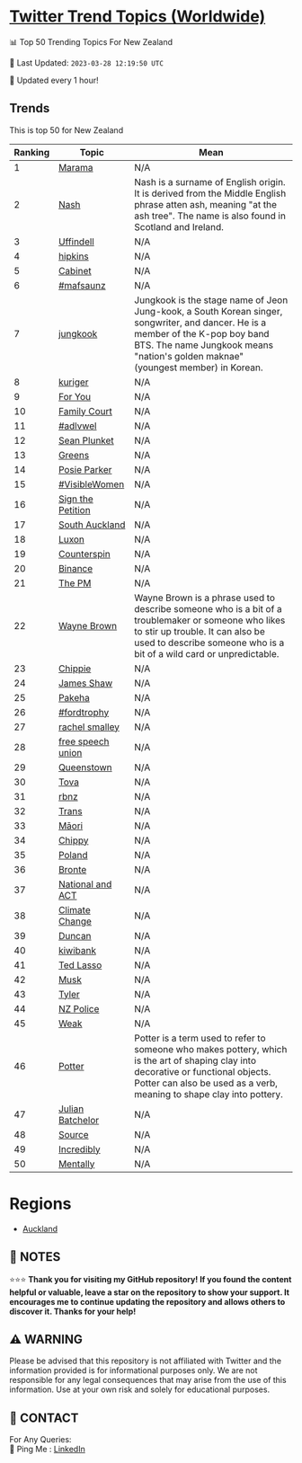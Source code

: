 [Twitter Trend Topics (Worldwide)](https://github.com/ErcinDedeoglu/Twitter-Trend-Topics)
==========


📊 Top 50 Trending Topics For New Zealand

📆 Last Updated: `2023-03-28 12:19:50 UTC`

🔧 Updated every 1 hour!


## Trends

This is top 50 for New Zealand

| Ranking | Topic | Mean |
| ------- | ------------ | ------------ |
| 1 | [Marama](http://twitter.com/search?q=Marama) | N/A |
| 2 | [Nash](http://twitter.com/search?q=Nash) | Nash is a surname of English origin. It is derived from the Middle English phrase atten ash, meaning "at the ash tree". The name is also found in Scotland and Ireland. |
| 3 | [Uffindell](http://twitter.com/search?q=Uffindell) | N/A |
| 4 | [hipkins](http://twitter.com/search?q=hipkins) | N/A |
| 5 | [Cabinet](http://twitter.com/search?q=Cabinet) | N/A |
| 6 | [#mafsaunz](http://twitter.com/search?q=%23mafsaunz) | N/A |
| 7 | [jungkook](http://twitter.com/search?q=jungkook) | Jungkook is the stage name of Jeon Jung-kook, a South Korean singer, songwriter, and dancer. He is a member of the K-pop boy band BTS. The name Jungkook means "nation's golden maknae" (youngest member) in Korean. |
| 8 | [kuriger](http://twitter.com/search?q=kuriger) | N/A |
| 9 | [For You](http://twitter.com/search?q=For+You) | N/A |
| 10 | [Family Court](http://twitter.com/search?q=Family+Court) | N/A |
| 11 | [#adlvwel](http://twitter.com/search?q=%23adlvwel) | N/A |
| 12 | [Sean Plunket](http://twitter.com/search?q=Sean+Plunket) | N/A |
| 13 | [Greens](http://twitter.com/search?q=Greens) | N/A |
| 14 | [Posie Parker](http://twitter.com/search?q=Posie+Parker) | N/A |
| 15 | [#VisibleWomen](http://twitter.com/search?q=%23VisibleWomen) | N/A |
| 16 | [Sign the Petition](http://twitter.com/search?q=Sign+the+Petition) | N/A |
| 17 | [South Auckland](http://twitter.com/search?q=South+Auckland) | N/A |
| 18 | [Luxon](http://twitter.com/search?q=Luxon) | N/A |
| 19 | [Counterspin](http://twitter.com/search?q=Counterspin) | N/A |
| 20 | [Binance](http://twitter.com/search?q=Binance) | N/A |
| 21 | [The PM](http://twitter.com/search?q=The+PM) | N/A |
| 22 | [Wayne Brown](http://twitter.com/search?q=Wayne+Brown) | Wayne Brown is a phrase used to describe someone who is a bit of a troublemaker or someone who likes to stir up trouble. It can also be used to describe someone who is a bit of a wild card or unpredictable. |
| 23 | [Chippie](http://twitter.com/search?q=Chippie) | N/A |
| 24 | [James Shaw](http://twitter.com/search?q=James+Shaw) | N/A |
| 25 | [Pakeha](http://twitter.com/search?q=Pakeha) | N/A |
| 26 | [#fordtrophy](http://twitter.com/search?q=%23fordtrophy) | N/A |
| 27 | [rachel smalley](http://twitter.com/search?q=rachel+smalley) | N/A |
| 28 | [free speech union](http://twitter.com/search?q=free+speech+union) | N/A |
| 29 | [Queenstown](http://twitter.com/search?q=Queenstown) | N/A |
| 30 | [Tova](http://twitter.com/search?q=Tova) | N/A |
| 31 | [rbnz](http://twitter.com/search?q=rbnz) | N/A |
| 32 | [Trans](http://twitter.com/search?q=Trans) | N/A |
| 33 | [Māori](http://twitter.com/search?q=M%c4%81ori) | N/A |
| 34 | [Chippy](http://twitter.com/search?q=Chippy) | N/A |
| 35 | [Poland](http://twitter.com/search?q=Poland) | N/A |
| 36 | [Bronte](http://twitter.com/search?q=Bronte) | N/A |
| 37 | [National and ACT](http://twitter.com/search?q=National+and+ACT) | N/A |
| 38 | [Climate Change](http://twitter.com/search?q=Climate+Change) | N/A |
| 39 | [Duncan](http://twitter.com/search?q=Duncan) | N/A |
| 40 | [kiwibank](http://twitter.com/search?q=kiwibank) | N/A |
| 41 | [Ted Lasso](http://twitter.com/search?q=Ted+Lasso) | N/A |
| 42 | [Musk](http://twitter.com/search?q=Musk) | N/A |
| 43 | [Tyler](http://twitter.com/search?q=Tyler) | N/A |
| 44 | [NZ Police](http://twitter.com/search?q=NZ+Police) | N/A |
| 45 | [Weak](http://twitter.com/search?q=Weak) | N/A |
| 46 | [Potter](http://twitter.com/search?q=Potter) | Potter is a term used to refer to someone who makes pottery, which is the art of shaping clay into decorative or functional objects. Potter can also be used as a verb, meaning to shape clay into pottery. |
| 47 | [Julian Batchelor](http://twitter.com/search?q=Julian+Batchelor) | N/A |
| 48 | [Source](http://twitter.com/search?q=Source) | N/A |
| 49 | [Incredibly](http://twitter.com/search?q=Incredibly) | N/A |
| 50 | [Mentally](http://twitter.com/search?q=Mentally) | N/A |



# Regions

* [Auckland](</New Zealand/Auckland.md>)



## 📝 NOTES

⭐⭐⭐ **Thank you for visiting my GitHub repository! If you found the content helpful or valuable, leave a star on the repository to show your support. It encourages me to continue updating the repository and allows others to discover it. Thanks for your help!**


## ⚠️ WARNING

Please be advised that this repository is not affiliated with Twitter and the information provided is for informational purposes only. We are not responsible for any legal consequences that may arise from the use of this information. Use at your own risk and solely for educational purposes.


## 📨 CONTACT

 For Any Queries:  
            🏓 Ping Me : [LinkedIn](https://www.linkedin.com/in/ercindedeoglu/)
